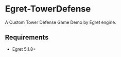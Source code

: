 # Egret-TowerDefense

A Custom Tower Defense Game Demo by Egret engine.

## Requirements

* Egret 5.1.8+